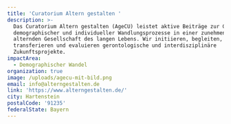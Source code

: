 ```yaml
---
title: 'Curatorium Altern gestalten '
description: >-
  Das Curatorium Altern gestalten (AgeCU) leistet aktive Beiträge zur Gestaltung
  demographischer und individueller Wandlungsprozesse in einer zunehmend
  alternden Gesellschaft des langen Lebens. Wir initiieren, begleiten,
  transferieren und evaluieren gerontologische und interdisziplinäre
  Zukunftsprojekte. 
impactArea:
  - Demographischer Wandel
organization: true
image: /uploads/agecu-mit-bild.png
email: info@alterngestalten.de
link: 'https://www.alterngestalten.de/'
city: Hartenstein
postalCode: '91235'
federalState: Bayern
---
```


